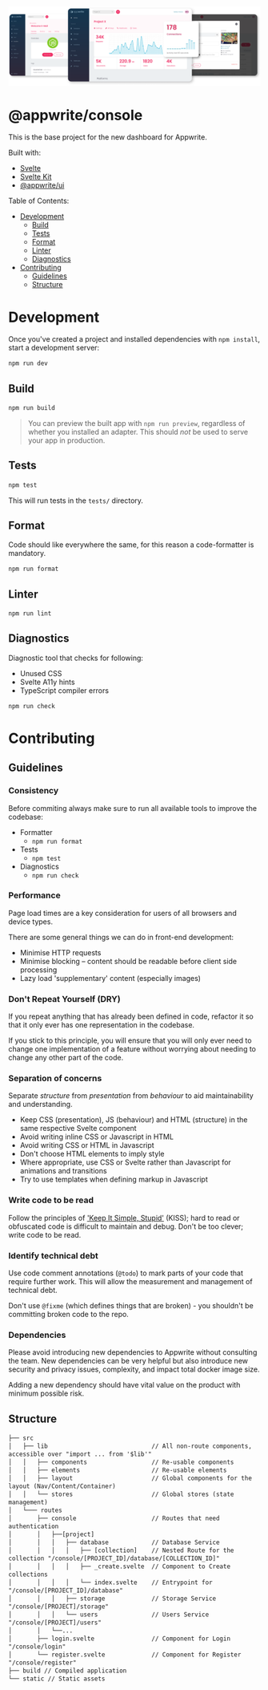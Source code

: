![Appwrite](github.png)

# @appwrite/console

This is the base project for the new dashboard for Appwrite.

Built with:

- [Svelte](https://svelte.dev/)
- [Svelte Kit](https://kit.svelte.dev/)
- [@appwrite/ui](https://github.com/appwrite/ui)

Table of Contents:

- [Development](#development)
  - [Build](#build)
  - [Tests](#tests)
  - [Format](#format)
  - [Linter](#linter)
  - [Diagnostics](#diagnostics)
- [Contributing](#contributing)
  - [Guidelines](#guidelines)
  - [Structure](#structure)

# Development

Once you've created a project and installed dependencies with `npm install`, start a development server:

```bash
npm run dev
```

## Build

```bash
npm run build
```

> You can preview the built app with `npm run preview`, regardless of whether you installed an adapter. This should _not_ be used to serve your app in production.

## Tests

```bash
npm test
```

This will run tests in the `tests/` directory.

## Format

Code should like everywhere the same, for this reason a code-formatter is mandatory.

```bash
npm run format
```

## Linter

```bash
npm run lint
```

## Diagnostics

Diagnostic tool that checks for following:

- Unused CSS
- Svelte A11y hints
- TypeScript compiler errors

```bash
npm run check
```

# Contributing

## Guidelines

### Consistency

Before commiting always make sure to run all available tools to improve the codebase:

- Formatter
  - `npm run format`
- Tests
  - `npm test`
- Diagnostics
  - `npm run check`

### Performance

Page load times are a key consideration for users of all browsers and device types.

There are some general things we can do in front-end development:

- Minimise HTTP requests
- Minimise blocking – content should be readable before client side processing
- Lazy load 'supplementary' content (especially images)

### Don't Repeat Yourself (DRY)

If you repeat anything that has already been defined in code, refactor it so that it only ever has one representation in the codebase.

If you stick to this principle, you will ensure that you will only ever need to change one implementation of a feature without worrying about needing to change any other part of the code.

### Separation of concerns

Separate _structure_ from _presentation_ from _behaviour_ to aid maintainability and understanding.

- Keep CSS (presentation), JS (behaviour) and HTML (structure) in the same respective Svelte component
- Avoid writing inline CSS or Javascript in HTML
- Avoid writing CSS or HTML in Javascript
- Don't choose HTML elements to imply style
- Where appropriate, use CSS or Svelte rather than Javascript for animations and transitions
- Try to use templates when defining markup in Javascript

### Write code to be read

Follow the principles of ['Keep It Simple, Stupid'](http://en.wikipedia.org/wiki/KISS_principle) (KISS); hard to read or obfuscated code is difficult to maintain and debug. Don't be too clever; write code to be read.

### Identify technical debt

Use code comment annotations (`@todo`) to mark parts of your code that require further work. This will allow the measurement and management of technical debt.

Don't use `@fixme` (which defines things that are broken) - you shouldn't be committing broken code to the repo.

### Dependencies

Please avoid introducing new dependencies to Appwrite without consulting the team. New dependencies can be very helpful but also introduce new security and privacy issues, complexity, and impact total docker image size.

Adding a new dependency should have vital value on the product with minimum possible risk.

## Structure

```
├── src
│   ├── lib                             // All non-route components, accessible over "import ... from '$lib'"
│   │   ├── components                  // Re-usable components
│   │   ├── elements                    // Re-usable elements
│   │   ├── layout                      // Global components for the layout (Nav/Content/Container)
│   │   └── stores                      // Global stores (state management)
│   └─── routes
│       ├── console                     // Routes that need authentication
│       │   ├──[project]
│       │   │   ├── database            // Database Service
│       │   │   │   ├── [collection]    // Nested Route for the collection "/console/[PROJECT_ID]/database/[COLLECTION_ID]"
│       │   │   │   ├── _create.svelte  // Component to Create collections
│       │   │   │   └── index.svelte    // Entrypoint for "/console/[PROJECT_ID]/database"
│       │   │   ├── storage             // Storage Service "/console/[PROJECT]/storage"
│       │   │   └── users               // Users Service "/console/[PROJECT]/users"
│       │   └──...
│       ├── login.svelte                // Component for Login "/console/login"
│       └── register.svelte             // Component for Register "/console/register"
├── build // Compiled application
└── static // Static assets
```
